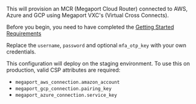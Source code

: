 This will provision an MCR (Megaport Cloud Router) connected to AWS, Azure and GCP using Megaport VXC's (Virtual Cross Connects).

Before you begin, you need to have completed the [Getting Started Requirements](https://registry.terraform.io/providers/megaport/megaport/latest/docs/guides/gettingstarted)  

Replace the `username`, `password` and optional `mfa_otp_key` with your own credentials.

This configuration will deploy on the staging environment. To use this on production, valid CSP attributes are required:
+ `megaport_aws_connection.amazon_account`
+ `megaport_gcp_connection.pairing_key`
+ `megaport_azure_connection.service_key`
